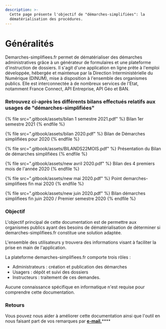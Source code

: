 ```yaml
---
description: >-
  Cette page présente l'objectif de "démarches-simplifiées": la
  dématérialisation des procédures.
---
```


# Généralités

Demarches-simplifiees.fr permet de dématérialiser des démarches administratives grâce à un générateur de formulaires et une plateforme d'instruction de dossiers. Il s'agit d'une application en ligne prête à l'emploi développée, hébergée et maintenue par la Direction Interministérielle du Numérique (DINUM), mise à disposition à l'ensemble des organismes publics. Elle est interconnectée à de nombreux services de l'Etat, notamment France Connect, API Entreprise, API Géo et BAN.

### **Retrouvez ci-après les différents bilans effectués relatifs aux usages de "démarches-simplifiées"**

{% file src=".gitbook/assets/bilan 1 semestre 2021.pdf" %}
Bilan 1er semestre 2021
{% endfile %}

{% file src=".gitbook/assets/bilan 2020.pdf" %}
Bilan de Démarches simplifiées pour 2020
{% endfile %}

{% file src=".gitbook/assets/BILANDS22MOIS.pdf" %}
Présentation du Bilan de démarches simplifiées
{% endfile %}

{% file src=".gitbook/assets/new avril 2020.pdf" %}
Bilan des 4 premiers mois de l'année 2020
{% endfile %}

{% file src=".gitbook/assets/new mai 2020.pdf" %}
Point demarches-simplifiees fin mai 2020
{% endfile %}

{% file src=".gitbook/assets/new juin 2020.pdf" %}
Bilan démarches simplifiees fin juin 2020 / Premier semestre 2020
{% endfile %}

### Objectif

L'objectif principal de cette documentation est de permettre aux organismes publics ayant des besoins de dématérialisation de déterminer si demarches-simplifiees.fr constitue une solution adaptée.

L'ensemble des utilisateurs y trouvera des informations visant à faciliter la prise en main de l'application.

La plateforme demarches-simplifiees.fr comporte trois rôles :

* Administrateurs : création et publication des démarches
* Usagers : dépôt et suivi des dossiers
* Instructeurs : traitement de ces demandes.

Aucune connaissance spécifique en informatique n'est requise pour comprendre cette documentation.

### Retours

Vous pouvez nous aider à améliorer cette documentation ainsi que l'outil en nous faisant part de vos remarques par [**e-mail.**](mailto:contact@demarches-simplifiees.fr)****
